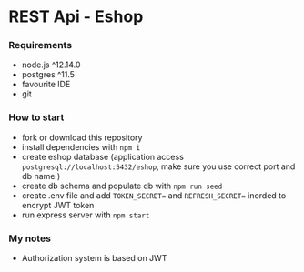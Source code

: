 # REST Api - Eshop  

### Requirements

- node.js ^12.14.0
- postgres ^11.5
- favourite IDE
- git

### How to start

- fork or download this repository
- install dependencies with `npm i`
- create eshop database (application access `postgresql://localhost:5432/eshop`, make sure you use correct port and db name )
- create db schema and populate db with `npm run seed`
- create .env file and add ``` TOKEN_SECRET= ``` and ``` REFRESH_SECRET= ``` inorded to encrypt JWT token
- run express server with `npm start`

### My notes

- Authorization system is based on JWT 